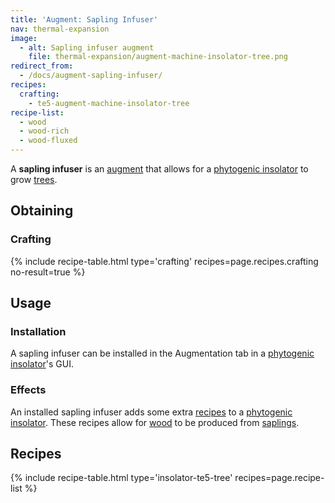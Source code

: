 ```yaml
---
title: 'Augment: Sapling Infuser'
nav: thermal-expansion
image:
  - alt: Sapling infuser augment
    file: thermal-expansion/augment-machine-insolator-tree.png
redirect_from:
  - /docs/augment-sapling-infuser/
recipes:
  crafting:
    - te5-augment-machine-insolator-tree
recipe-list:
  - wood
  - wood-rich
  - wood-fluxed
---
```


A **sapling infuser** is an [augment](/docs/thermal-expansion/augments/) that allows for a
[phytogenic insolator](/docs/thermal-expansion/phytogenic-insolator/) to grow
[trees](https://minecraft.gamepedia.com/Tree).


Obtaining
---------

### Crafting
{% include recipe-table.html type='crafting' recipes=page.recipes.crafting no-result=true %}


Usage
-----

### Installation
A sapling infuser can be installed in the Augmentation tab in a [phytogenic
insolator](/docs/thermal-expansion/phytogenic-insolator/)'s GUI.

### Effects
An installed sapling infuser adds some extra [recipes](#recipes) to a
[phytogenic insolator](/docs/thermal-expansion/phytogenic-insolator/). These recipes allow for
[wood](https://minecraft.gamepedia.com/Wood) to be produced from
[saplings](https://minecraft.gamepedia.com/Sapling).


Recipes
-------

{% include recipe-table.html type='insolator-te5-tree' recipes=page.recipe-list %}
